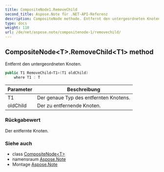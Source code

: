 ```yaml
---
title: CompositeNode1.RemoveChild
second_title: Aspose.Note für .NET-API-Referenz
description: CompositeNode methode. Entfernt den untergeordneten Knoten.
type: docs
weight: 110
url: /de/net/aspose.note/compositenode-1/removechild/
---
```

## CompositeNode&lt;T&gt;.RemoveChild&lt;T1&gt; method

Entfernt den untergeordneten Knoten.

```csharp
public T1 RemoveChild<T1>(T1 oldChild)
    where T1 : T
```

| Parameter | Beschreibung |
| --- | --- |
| T1 | Der genaue Typ des entfernten Knotens. |
| oldChild | Der zu entfernende Knoten. |

### Rückgabewert

Der entfernte Knoten.

### Siehe auch

* class [CompositeNode&lt;T&gt;](../)
* namensraum [Aspose.Note](../../compositenode-1/)
* Montage [Aspose.Note](../../../)


